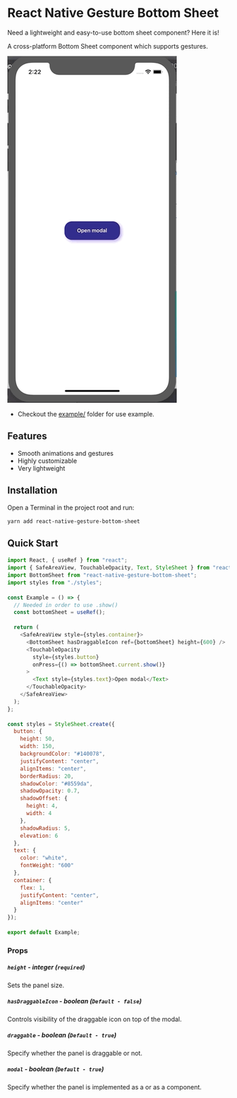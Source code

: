 # React Native Gesture Bottom Sheet

Need a lightweight and easy-to-use bottom sheet component? Here it is!

A cross-platform Bottom Sheet component which supports gestures.

![](bottom-sheet.gif)

- Checkout the [example/](https://github.com/kcotias/react-native-gesture-bottom-sheet/tree/master/examples) folder for use example.

## Features

- Smooth animations and gestures
- Highly customizable
- Very lightweight

## Installation

Open a Terminal in the project root and run:

```sh
yarn add react-native-gesture-bottom-sheet
```

## Quick Start

```js
import React, { useRef } from "react";
import { SafeAreaView, TouchableOpacity, Text, StyleSheet } from "react-native";
import BottomSheet from "react-native-gesture-bottom-sheet";
import styles from "./styles";

const Example = () => {
  // Needed in order to use .show()
  const bottomSheet = useRef();

  return (
    <SafeAreaView style={styles.container}>
      <BottomSheet hasDraggableIcon ref={bottomSheet} height={600} />
      <TouchableOpacity
        style={styles.button}
        onPress={() => bottomSheet.current.show()}
      >
        <Text style={styles.text}>Open modal</Text>
      </TouchableOpacity>
    </SafeAreaView>
  );
};

const styles = StyleSheet.create({
  button: {
    height: 50,
    width: 150,
    backgroundColor: "#140078",
    justifyContent: "center",
    alignItems: "center",
    borderRadius: 20,
    shadowColor: "#8559da",
    shadowOpacity: 0.7,
    shadowOffset: {
      height: 4,
      width: 4
    },
    shadowRadius: 5,
    elevation: 6
  },
  text: {
    color: "white",
    fontWeight: "600"
  },
  container: {
    flex: 1,
    justifyContent: "center",
    alignItems: "center"
  }
});

export default Example;
```

### Props

##### `height` - integer (`required`)

Sets the panel size.

##### `hasDraggableIcon` - boolean (`Default - false`)

Controls visibility of the draggable icon on top of the modal.

##### `draggable` - boolean (`Default - true`)
Specify whether the panel is draggable or not.

##### `modal` - boolean (`Default - true`)
Specify whether the panel is implemented as a <Modal /> or  as a <View /> component.
